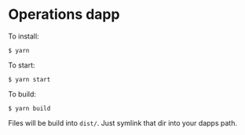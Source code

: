 # Operations dapp

To install:

```
$ yarn
```

To start:

```
$ yarn start
```


To build:

```
$ yarn build
```

Files will be build into `dist/`. Just symlink that dir into your dapps path.

